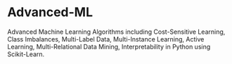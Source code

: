 # Advanced-ML
Advanced Machine Learning Algorithms including Cost-Sensitive Learning, Class Imbalances, Multi-Label Data, Multi-Instance Learning, Active Learning, Multi-Relational Data Mining, Interpretability in Python using Scikit-Learn.
